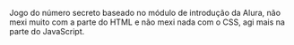 Jogo do número secreto baseado no módulo de introdução da Alura, não mexi muito com a parte do HTML e não mexi nada com o CSS, agi mais na parte do JavaScript.
